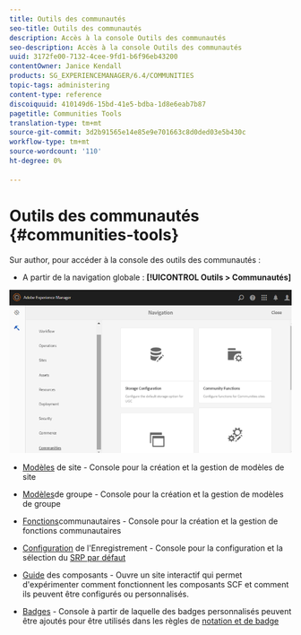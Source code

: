 ```yaml
---
title: Outils des communautés
seo-title: Outils des communautés
description: Accès à la console Outils des communautés
seo-description: Accès à la console Outils des communautés
uuid: 3172fe00-7132-4cee-9fd1-b6f96eb43200
contentOwner: Janice Kendall
products: SG_EXPERIENCEMANAGER/6.4/COMMUNITIES
topic-tags: administering
content-type: reference
discoiquuid: 410149d6-15bd-41e5-bdba-1d8e6eab7b87
pagetitle: Communities Tools
translation-type: tm+mt
source-git-commit: 3d2b91565e14e85e9e701663c8d0ded03e5b430c
workflow-type: tm+mt
source-wordcount: '110'
ht-degree: 0%

---
```



# Outils des communautés {#communities-tools}

Sur author, pour accéder à la console des outils des communautés :

* A partir de la navigation globale : **[!UICONTROL Outils > Communautés]**

![chlimage_1-129](assets/chlimage_1-129.png)

* [Modèles](sites.md) de site - Console pour la création et la gestion de modèles de site
* [Modèles](tools-groups.md)de groupe - Console pour la création et la gestion de modèles de groupe
* [Fonctions](functions.md)communautaires - Console pour la création et la gestion de fonctions communautaires
* [Configuration](srp-config.md) de l&#39;Enregistrement - Console pour la configuration et la sélection du [SRP par défaut](working-with-srp.md)

* [Guide](components-guide.md) des composants - Ouvre un site interactif qui permet d&#39;expérimenter comment fonctionnent les composants SCF et comment ils peuvent être configurés ou personnalisés.
* [Badges](badges.md) - Console à partir de laquelle des badges personnalisés peuvent être ajoutés pour être utilisés dans les règles de [notation et de badge](implementing-scoring.md)


